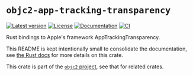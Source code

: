 # `objc2-app-tracking-transparency`

[![Latest version](https://badgen.net/crates/v/objc2-app-tracking-transparency)](https://crates.io/crates/objc2-app-tracking-transparency)
[![License](https://badgen.net/badge/license/MIT/blue)](../LICENSE.txt)
[![Documentation](https://docs.rs/objc2-app-tracking-transparency/badge.svg)](https://docs.rs/objc2-app-tracking-transparency/)
[![CI](https://github.com/madsmtm/objc2/actions/workflows/ci.yml/badge.svg)](https://github.com/madsmtm/objc2/actions/workflows/ci.yml)

Rust bindings to Apple's framework AppTrackingTransparency.

This README is kept intentionally small to consolidate the documentation, see
[the Rust docs](https://docs.rs/objc2-app-tracking-transparency/) for more details on this crate.

This crate is part of the [`objc2` project](https://github.com/madsmtm/objc2),
see that for related crates.
